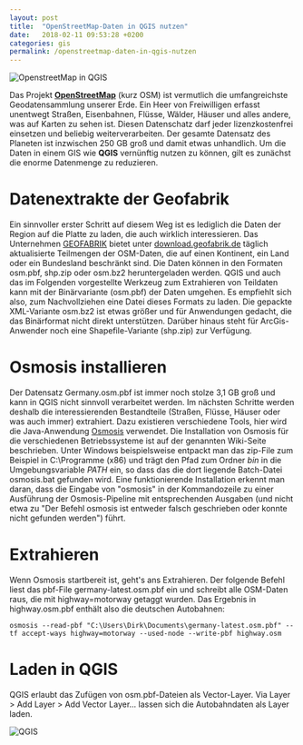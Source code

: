 ```yaml
---
layout: post
title:  "OpenStreetMap-Daten in QGIS nutzen"
date:   2018-02-11 09:53:28 +0200
categories: gis
permalink: /openstreetmap-daten-in-qgis-nutzen
---
```


![OpenstreetMap in QGIS]({{site.url}}/images/openstreetmap_qgis_header.png)

Das Projekt [**OpenStreetMap**][osm] (kurz OSM) ist vermutlich die umfangreichste Geodatensammlung unserer Erde. Ein Heer von Freiwilligen erfasst unentwegt Straßen, Eisenbahnen, Flüsse, Wälder, Häuser und alles andere, was auf Karten zu sehen ist. Diesen Datenschatz darf jeder lizenzkostenfrei einsetzen und beliebig weiterverarbeiten. Der gesamte Datensatz des Planeten ist inzwischen 250 GB groß und damit etwas unhandlich. Um die Daten in einem GIS wie **QGIS** vernünftig nutzen zu können, gilt es zunächst die enorme Datenmenge zu reduzieren.

<!--more-->

# Datenextrakte der Geofabrik
Ein sinnvoller erster Schritt auf diesem Weg ist es lediglich die Daten der Region auf die Platte zu laden, die auch wirklich interessieren. Das Unternehmen [GEOFABRIK][geofabrik] bietet unter [download.geofabrik.de][download-geofabrik] täglich aktualisierte Teilmengen der OSM-Daten, die auf einen Kontinent, ein Land oder ein Bundesland beschränkt sind.
Die Daten können in den Formaten osm.pbf, shp.zip oder osm.bz2 heruntergeladen werden. QGIS und auch das im Folgenden vorgestellte Werkzeug zum Extrahieren von Teildaten kann mit der Binärvariante (osm.pbf) der Daten umgehen. Es empfiehlt sich also, zum Nachvollziehen eine Datei dieses Formats zu laden. Die gepackte XML-Variante osm.bz2 ist etwas größer und für Anwendungen gedacht, die das Binärformat nicht direkt unterstützen. Darüber hinaus steht für ArcGis-Anwender noch eine Shapefile-Variante (shp.zip) zur Verfügung.

# Osmosis installieren
Der Datensatz Germany.osm.pbf ist immer noch stolze 3,1 GB groß und kann in QGIS nicht sinnvoll verarbeitet werden. Im nächsten Schritte werden deshalb die interessierenden Bestandteile (Straßen, Flüsse, Häuser oder was auch immer) extrahiert. Dazu existieren verschiedene Tools, hier wird die Java-Anwendung [Osmosis][osmosis] verwendet.
Die Installation von Osmosis für die verschiedenen Betriebssysteme ist auf der genannten Wiki-Seite beschrieben. Unter Windows beispielsweise entpackt man das zip-File zum Beispiel in C:\Programme (x86) und trägt den Pfad zum Ordner *bin* in die Umgebungsvariable *PATH* ein, so dass das die dort liegende Batch-Datei osmosis.bat gefunden wird. Eine funktionierende Installation erkennt man daran, dass die Eingabe von "osmosis" in der Kommandozeile zu einer Ausführung der Osmosis-Pipeline mit entsprechenden Ausgaben (und nicht etwa zu "Der Befehl osmosis ist entweder falsch geschrieben oder konnte nicht gefunden werden") führt.

# Extrahieren
Wenn Osmosis startbereit ist, geht's ans Extrahieren. Der folgende Befehl liest das pbf-File germany-latest.osm.pbf ein und schreibt alle OSM-Daten raus, die mit highway=motorway getaggt wurden. Das Ergebnis in highway.osm.pbf enthält also die deutschen Autobahnen:   

    osmosis --read-pbf "C:\Users\Dirk\Documents\germany-latest.osm.pbf" --tf accept-ways highway=motorway --used-node --write-pbf highway.osm

# Laden in QGIS
QGIS erlaubt das Zufügen von osm.pbf-Dateien als Vector-Layer. Via Layer > Add Layer > Add Vector Layer... lassen sich die Autobahndaten als Layer laden.

![QGIS]({{site.url}}/images/openstreetmap_qgis.png)


[osm]: https://www.openstreetmap.de
[geofabrik]: http://www.geofabrik.de
[download-geofabrik]: http://download.geofabrik.de
[osmosis]: http://wiki.openstreetmap.org/wiki/Osmosis